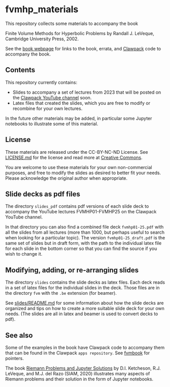 # fvmhp_materials

This repository collects some materials to accompany the book

Finite Volume Methods for Hyperbolic Problems by Randall J. LeVeque, Cambridge University Press, 2002.

See the [book webpage](http://www.clawpack.org/fvmhp_materials/) for links to the book, errata, and [Clawpack](http://www.clawpack.org) code to accompany the book.

## Contents

This repository currently contains:

- Slides to accompany a set of lectures from 2023 that will be posted on the [Clawpack YouTube channel](https://www.youtube.com/channel/UCxIdwWtDvUG_kdn-KiSVroQ) soon.
- Latex files that created the slides, which you are free to modify or recombine for your own lectures.

In the future other materials may be added, in particular some Jupyter notebooks to illustrate some of this material.

## License

These materials are released under the CC-BY-NC-ND License.
See
[LICENSE.md](https://github.com/clawpack/fvmhp_materials/blob/master/LICENSE.md)
for the license and read more at [Creative
Commons](https://creativecommons.org/licenses/by-nc-nd/4.0/).

You are welcome to use these materials for your own non-commercial purposes, and free to modify the slides as desired to better fit your needs.  Please acknowledge the original author when appropriate.

## Slide decks as pdf files

The directory `slides_pdf` contains pdf versions of each slide deck to accompany the YouTube lectures FVMHP01-FVMHP25 on the Clawpack YouTube channel.

In that directory you can also find a combined file deck `fvmhp01-25.pdf` with all the slides from all lectures (more than 1000, but perhaps useful to search when looking for a particular topic).  The version `fvmhp01-25_draft.pdf` is the same set of slides but in draft form, with the path to the individual latex file for each slide in the bottom corner so that you can find the source if you wish to change it.

## Modifying, adding, or re-arranging slides

The directory `slides` contains the slide decks as latex files.  Each deck reads in a set of latex files for the individual slides in the deck.  Those files are in the directory `fvm` with the `.be` extension (for beamer).

See [slides/README.md](slides/README.md) for some information about how the slide decks are organized and tips on how to create a more suitable slide deck for your own needs.  (The slides are all in latex and beamer is used to convert decks to pdf).

## See also

Some of the examples in the book have Clawpack code to accompany them that can be found in the Clawpack `apps repository`.  See [fvmbook](http://www.clawpack.org/fvmbook.html) for pointers.

The book [Riemann Problems and Jupyter Solutions](http://www.clawpack.org/riemann_book/) by D.I. Ketcheson, R.J. LeVeque, and M.J. del Razo (SIAM, 2020) illustrates many aspects of Riemann problems and their solution in the form of Jupyter notebooks.
